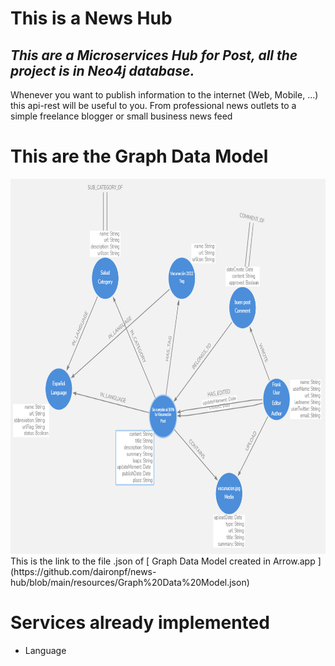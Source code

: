 # **This is a News Hub**
## _This are a Microservices Hub for Post, all the project is in Neo4j database._
Whenever you want to publish information to the internet (Web, Mobile, ...) this api-rest will be useful to you. From professional news outlets to a simple freelance blogger or small business news feed

# This are the Graph Data Model
<img height="600" src="https://github.com/daironpf/news-hub/blob/main/resources/Graph%20Data%20Model.png" width="800"/>
This is the link to the file .json of 
[ Graph Data Model created in Arrow.app ](https://github.com/daironpf/news-hub/blob/main/resources/Graph%20Data%20Model.json)

# Services already implemented
* Language
